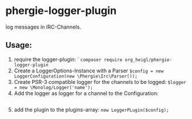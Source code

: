 # phergie-logger-plugin

log messages in IRC-Channels.

## Usage:

1. require the logger-plugin: `
    ```composer require org_heigl/phergie-logger-plugin```
2. Create a LoggerOptions-Instance with a Parser
    ```$config = new LoggerConfiguration(new \Phergie\Irc\Parser());```
3. Create  PSR-3 compatible logger for the channels to be logged:
    ```$logger = new \Monolog/Logger('name');```
4. Add the logger as logger for a channel to the Configuration:
    ```$config->addLogger($logger, '#channelname');
5. add the plugin to the plugins-array:
    ```new LoggerPLugin($config);```
